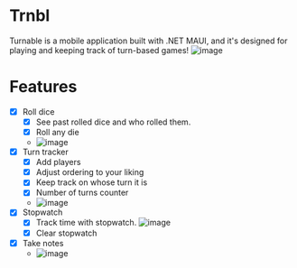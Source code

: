 # Trnbl
Turnable is a mobile application built with .NET MAUI, and it's designed for playing and keeping track of turn-based games!
![image](https://github.com/n0laja00/Trnbl/assets/73889850/5cd926ed-f7d8-4538-aae3-210e23a87779)

# Features
- [x] Roll dice
     - [x] See past rolled dice and who rolled them.
     - [x] Roll any die
     - ![image](https://github.com/n0laja00/Trnbl/assets/73889850/9cb2aa34-b50c-4e92-b20d-268c0a7aac7b)
- [x] Turn tracker
     - [x] Add players
     - [x] Adjust ordering to your liking
     - [x] Keep track on whose turn it is
     - [x] Number of turns counter
     -  ![image](https://github.com/n0laja00/Trnbl/assets/73889850/fd6ffb74-9609-4599-957f-0cf2b9bf1c7b)
- [x] Stopwatch
     - [x] Track time with stopwatch. ![image](https://github.com/n0laja00/Trnbl/assets/73889850/26db73a9-7ea8-49b3-bc0d-1d736f311c0d)
     - [x] Clear stopwatch
- [x] Take notes
     -   ![image](https://github.com/n0laja00/Trnbl/assets/73889850/8c20b167-1afe-4814-8cfb-2626e5b5eb79)

